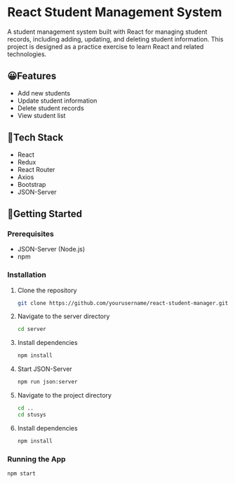 # React Student Management System

A student management system built with React for managing student records, including adding, updating, and deleting student information. This project is designed as a practice exercise to learn React and related technologies.

## 😀Features

- Add new students
- Update student information
- Delete student records
- View student list

## 🤖Tech Stack

- React
- Redux
- React Router
- Axios
- Bootstrap
- JSON-Server

## 🚀Getting Started

### Prerequisites

- JSON-Server (Node.js)
- npm

### Installation

1. Clone the repository
   ```bash
   git clone https://github.com/yourusername/react-student-manager.git
   ```
2. Navigate to the server directory
   ```bash
   cd server
   ```
3. Install dependencies
   ```bash
   npm install
   ```
4. Start JSON-Server
   ```bash
   npm run json:server
   ```
5. Navigate to the project directory
   ```bash
   cd ..
   cd stusys
   ```
6. Install dependencies
   ```bash
   npm install
   ```

### Running the App

```bash
npm start

```
